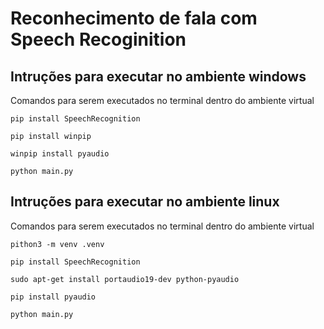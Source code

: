# Reconhecimento de fala com Speech Recoginition

## Intruções para executar no ambiente windows
    
Comandos para serem executados no terminal dentro do ambiente virtual

    pip install SpeechRecognition
    
    pip install winpip
    
    winpip install pyaudio
    
    python main.py


## Intruções para executar no ambiente linux
Comandos para serem executados no terminal dentro do ambiente virtual


    pithon3 -m venv .venv

    pip install SpeechRecognition
    
    sudo apt-get install portaudio19-dev python-pyaudio

    pip install pyaudio
    
    python main.py



